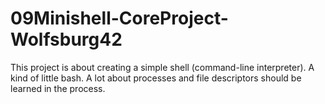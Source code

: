 # 09Minishell-CoreProject-Wolfsburg42
This project is about creating a simple shell (command-line interpreter).
A kind of little bash. A lot about processes and file descriptors should be learned in the process.
